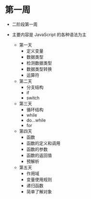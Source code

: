 # 第一周

- 二阶段第一周

- 主要内容是 JavaScript 的各种语法为主
  + 第一天
    + 定义变量
    + 数据类型
    + 检测数据类型
    + 数据类型转换
    + 运算符
  + 第二天
    + 分支结构
    + if
    + switch
  + 第三天
    + 循环结构
    + while
    + do...while
    + for
  + 第四天
    + 函数
    + 函数的定义和调用
    + 函数的参数
    + 函数的返回值
    + 预解析
  + 第五天
    + 作用域
    + 变量使用规则
    + 递归函数
    + 简单了解对象
